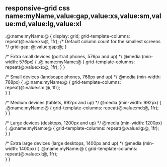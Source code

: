 
responsive-grid
css
name:myName,value:gap,value:xs,value:sm,value:md,value:lg,value:xl
---

.@:name:myName:@ {
    display: grid;
    grid-template-columns: repeat(@:value:xs:@, 1fr);  /* Default column count for the smallest screens */
    grid-gap: @:value:gap:@;
}

/* Extra small devices (portrait phones, 576px and up) */
@media (min-width: 576px) {
    .@:name:myName:@ {
        grid-template-columns: repeat(@:value:xs:@, 1fr); 
    }
}

/* Small devices (landscape phones, 768px and up) */
@media (min-width: 768px) {
    .@:name:myName:@ {
        grid-template-columns: repeat(@:value:sm:@, 1fr);  
    }
}

/* Medium devices (tablets, 992px and up) */
@media (min-width: 992px) {
    .@:name:myName:@ {
        grid-template-columns: repeat(@:value:md:@, 1fr);  
    }
}

/* Large devices (desktops, 1200px and up) */
@media (min-width: 1200px) {
    .@:name:myNam:e@ {
        grid-template-columns: repeat(@:value:lg:@, 1fr);      
    }
}

/* Extra large devices (large desktops, 1400px and up) */
@media (min-width: 1400px) {
    .@:name:myName:@ {
        grid-template-columns: repeat(@:value:xl:@, 1fr);  
    }
}
